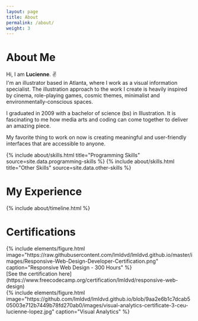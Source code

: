 ```yaml
---
layout: page
title: About
permalink: /about/
weight: 3
---
```


# About Me

Hi, I am **Lucienne**. :v:<br>
I'm an illustrator based in Atlanta, where I work as a visual information specialist. The illustration approach to the work I create is heavily inspired by cinema, role-playing games, cosmic themes, minimalist and environmentally-conscious spaces.

I graduated in 2009 with a bachelor of science (bs) in Illustration. It is fascinating to me how media arts and coding can come together to deliver an amazing piece.

My favorite thing to work on now is creating meaningful and user-friendly interfaces that are accessible to anyone.

<div class="row">
{% include about/skills.html title="Programming Skills" source=site.data.programming-skills %}
{% include about/skills.html title="Other Skills" source=site.data.other-skills %}
</div>

# My Experience 

<div class="row">
{% include about/timeline.html %}
</div>

# Certifications

<div class="row">
  {% include elements/figure.html image="https://raw.githubusercontent.com/lmldvd/lmldvd.github.io/master/images/Responsive-Web-Design-Developer-Certification.png" caption="Responsive Web Design - 300 Hours" %}
 </div>
[See the certification here](https://www.freecodecamp.org/certification/lmldvd/responsive-web-design)

<div class="row">
  {% include elements/figure.html image="https://github.com/lmldvd/lmldvd.github.io/blob/9aa2e6b1c7dcab505003e712b7449b78fd270ab0/images/visual-analytics-certificate-3-ceu-lucienne-lopez.jpg" caption="Visual Analytics" %}
 </div>
 

 
